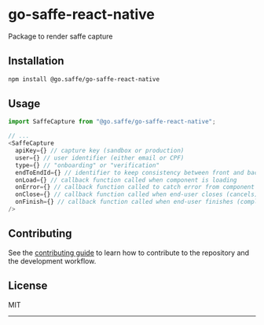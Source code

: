 # go-saffe-react-native

Package to render saffe capture

## Installation

```sh
npm install @go.saffe/go-saffe-react-native
```

## Usage

```js
import SaffeCapture from "@go.saffe/go-saffe-react-native";

// ...
<SaffeCapture
  apiKey={} // capture key (sandbox or production)
  user={} // user identifier (either email or CPF)
  type={} // "onboarding" or "verification"
  endToEndId={} // identifier to keep consistency between front and backend
  onLoad={} // callback function called when component is loading
  onError={} // callback function called to catch error from component
  onClose={} // callback function called when end-user closes (cancels) the capture
  onFinish={} // callback function called when end-user finishes (completes) the capture
/>
```

## Contributing

See the [contributing guide](CONTRIBUTING.md) to learn how to contribute to the repository and the development workflow.

## License

MIT

---
